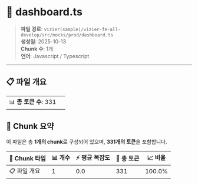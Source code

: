 # 📄 dashboard.ts

> **파일 경로**: `vizier(sample)/vizier-fe-all-develop/src/mocks/prod/dashboard.ts`  
> **생성일**: 2025-10-13  
> **Chunk 수**: 1개  
> **언어**: Javascript / Typescript
---


## 📋 파일 개요

| | |
|--|--|
| 📊 **총 토큰 수**: 331 |  |






## 🧩 Chunk 요약

이 파일은 총 **1개의 chunk**로 구성되어 있으며, **331개의 토큰**을 포함합니다.

| 🧩 Chunk 타입 | 📊 개수 | ⚡ 평균 복잡도 | 📝 총 토큰 | 📈 비율 |
|---------------|--------|-------------|----------|--------|
| 📋 파일 개요 | 1 | 0.0 | 331 | 100.0% |

